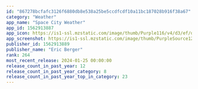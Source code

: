 ```yaml
---
id: "867278bcfafc3126f6880db8e538a25be5ccdfcdf10a11bc187028b916f38a67"
category: "Weather"
app_name: "Space City Weather"
app_id: 1562913887
app_icon: https://is1-ssl.mzstatic.com/image/thumb/Purple116/v4/d3/ef/d1/d3efd156-cc24-3647-84aa-7b9899930f79/AppIcon-0-0-1x_U007emarketing-0-0-0-7-0-0-sRGB-0-0-0-GLES2_U002c0-512MB-85-220-0-0.png/1024x1024bb.png
app_screenshot: https://is1-ssl.mzstatic.com/image/thumb/PurpleSource126/v4/30/44/b5/3044b5b4-e982-d6c4-ebbe-20a73f68f337/07d65131-d497-4829-acf9-6c0a78c32547_Simulator_Screenshot_-_iPhone_8_Plus_-_2023-08-02_at_17.48.33.png/1242x2208bb.png
publisher_id: 1562913889
publisher_name: "Eric Berger"
rank: 264
most_recent_release: 2024-01-25 00:00:00
release_count_in_past_year: 12
release_count_in_past_year_category: 8
release_count_in_past_year_top_in_category: 23
---
```

